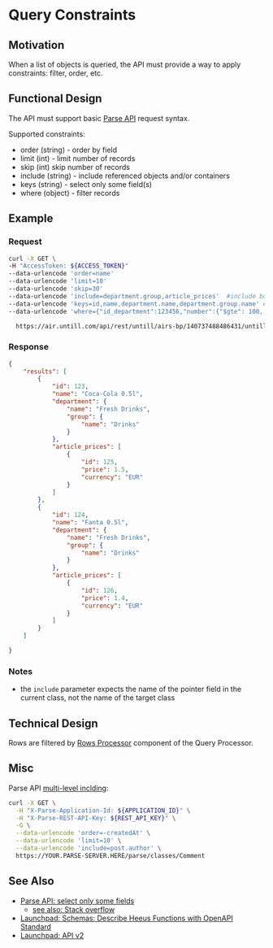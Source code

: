 # Query Constraints
## Motivation
When a list of objects is queried, the API must provide a way to apply constraints: filter, order, etc. 

## Functional Design
The API must support basic [Parse API](https://docs.parseplatform.org/rest/guide/#queries) request syntax.

Supported constraints:
- order (string) - order by field
- limit (int) - limit number of records
- skip (int) skip number of records
- include (string) - include referenced objects and/or containers
- keys (string) - select only some field(s)
- where (object) - filter records

## Example

### Request
```bash
curl -X GET \
-H "AccessToken: ${ACCESS_TOKEN}"
--data-urlencode 'order=name'
--data-urlencode 'limit=10'
--data-urlencode 'skip=30'
--data-urlencode 'include=department.group,article_prices'  #include both department and group; include article_prices container
--data-urlencode 'keys=id,name,department.name,department.group.name' #select only some fields
--data-urlencode 'where={"id_department":123456,"number":{"$gte": 100, "$lte": 200}}'

  https://air.untill.com/api/rest/untill/airs-bp/140737488486431/untill.articles
```

### Response
```json
{
    "results": [
        {
            "id": 123,
            "name": "Coca-Cola 0.5l",
            "department": {
                "name": "Fresh Drinks",
                "group": {
                    "name": "Drinks"
                }
            },
            "article_prices": [
                {
                    "id": 125,
                    "price": 1.5,
                    "currency": "EUR"
                }
            ]
        },
        {
            "id": 124,
            "name": "Fanta 0.5l",
            "department": {
                "name": "Fresh Drinks",
                "group": {
                    "name": "Drinks"
                }
            },
            "article_prices": [
                {
                    "id": 126,
                    "price": 1.4,
                    "currency": "EUR"
                }
            ]
        }
    ]

}
```

### Notes
- the `include` parameter expects the name of the pointer field in the current class, not the name of the target class

## Technical Design
Rows are filtered by [Rows Processor](../design/qp.md#rows-processor-1) component of the Query Processor. 

## Misc

Parse API [multi-level inclding](https://docs.parseplatform.org/rest/guide/#relational-queries):
```bash
curl -X GET \
  -H "X-Parse-Application-Id: ${APPLICATION_ID}" \
  -H "X-Parse-REST-API-Key: ${REST_API_KEY}" \
  -G \
  --data-urlencode 'order=-createdAt' \
  --data-urlencode 'limit=10' \
  --data-urlencode 'include=post.author' \
  https://YOUR.PARSE-SERVER.HERE/parse/classes/Comment
```

## See Also
- [Parse API: select only some fields](http://parseplatform.org/Parse-SDK-JS/api/3.4.2/Parse.Query.html#select)
    - [see also: Stack overflow](https://stackoverflow.com/questions/61100282/parse-server-select-a-few-fields-from-included-object)
- [Launchpad: Schemas: Describe Heeus Functions with OpenAPI Standard](https://dev.heeus.io/launchpad/#!19069)
- [Launchpad: API v2](https://dev.heeus.io/launchpad/#!23905)
